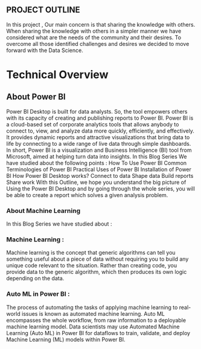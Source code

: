 ## PROJECT OUTLINE
In this project , Our main concern is that sharing the knowledge with others. When sharing the knowledge with others in a simpler manner we have considered what are the needs of the community and their desires. To overcome all those identified challenges and desires we decided to move forward with the Data Science. 
# Technical Overview 
## About Power BI 
Power BI Desktop is built for data analysts. So, the tool empowers others with its capacity of creating and publishing reports to Power BI. Power BI is a cloud-based set of corporate analytics tools that allows anybody to connect to, view, and analyze data more quickly, efficiently, and effectively. It provides dynamic reports and attractive visualizations that bring data to life by connecting to a wide range of live data through simple dashboards. In short, Power BI is a visualization and Business Intelligence (BI) tool from Microsoft, aimed at helping turn data into insights. In this Blog Series We have studied about the following points : 
How To Use Power BI
Common Terminologies of Power BI
Practical Uses of Power BI
Installation of Power BI 
How Power BI Desktop works? 
Connect to data
Shape data
Build reports 
Share work
With this Outline, we hope you understand the big picture of Using the Power BI Desktop and by going through the whole series, you will be able to create a report which solves a given analysis problem.

### About Machine Learning 

In this Blog Series we have studied about :
### Machine Learning :
Machine learning is the concept that generic algorithms can tell you something useful about a piece of data without requiring you to build any unique code relevant to the situation. Rather than creating code, you provide data to the generic algorithm, which then produces its own logic depending on the data.
### Auto ML in Power BI : 
The process of automating the tasks of applying machine learning to real-world issues is known as automated machine learning. Auto ML encompasses the whole workflow, from raw information to a deployable machine learning model. Data scientists may use Automated Machine Learning (Auto ML) in Power BI for dataflows to train, validate, and deploy Machine Learning (ML) models within Power BI.
